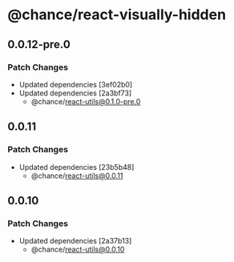 # @chance/react-visually-hidden

## 0.0.12-pre.0

### Patch Changes

- Updated dependencies [3ef02b0]
- Updated dependencies [2a3bf73]
  - @chance/react-utils@0.1.0-pre.0

## 0.0.11

### Patch Changes

- Updated dependencies [23b5b48]
  - @chance/react-utils@0.0.11

## 0.0.10

### Patch Changes

- Updated dependencies [2a37b13]
  - @chance/react-utils@0.0.10
